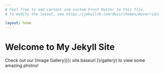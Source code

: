 ```yaml
---
# Feel free to add content and custom Front Matter to this file.
# To modify the layout, see https://jekyllrb.com/docs/themes/#overriding-theme-defaults

layout: home
---
```


# Welcome to My Jekyll Site

Check out our [Image Gallery]({{ site.baseurl }}/gallery) to view some amazing photos!
